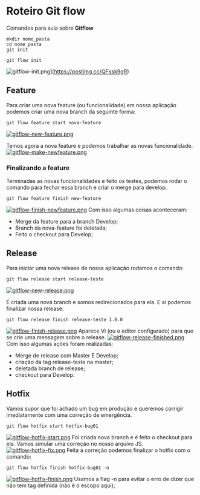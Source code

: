 # Roteiro Git flow

Comandos para aula sobre **Gitflow**

```
mkdir nome_pasta
cd nome_pasta
git init
```
    git flow init

![gitflow-init.png](https://i.postimg.cc/9QwM2yDF/gitflow-init.png)](https://postimg.cc/QFssk9gR)

## Feature

Para criar uma nova feature (ou funcionalidade) em nossa aplicação podemos criar uma nova branch da seguinte forma:

    git flow feature start nova-feature
[![gitflow-new-feature.png](https://i.postimg.cc/NGWG45N3/gitflow-new-feature.png)](https://postimg.cc/K4Dycvhf)

Temos agora a nova feature e podemos trabalhar as novas funcionalidade.
[![gitflow-make-newfeature.png](https://i.postimg.cc/gkYS1KB8/gitflow-make-newfeature.png)](https://postimg.cc/Z0Mxd6m5)

### Finalizando a feature
Terminadas as novas funcionalidades e feito os testes, podemos rodar o comando para fechar essa branch e criar o merge para develop.

    git flow feature finish new-feature
[![gitflow-finish-newfeature.png](https://i.postimg.cc/26yjHvND/gitflow-finish-newfeature.png)](https://postimg.cc/LYdM5JsC)
Com isso algumas coisas aconteceram:

 - Merge da feature para a branch Develop;
 - Branch da nova-feature foi deletada;
 - Feito o checkout para Develop;
## Release
Para iniciar uma nova release de nossa aplicação rodamos o comando:

    git flow release start release-teste
  [![gitflow-new-release.png](https://i.postimg.cc/DzZdcj0y/gitflow-new-release.png)](https://postimg.cc/gxCZzK3f)

É criada uma nova branch e somos redirecionados para ela.
E aí podemos finalizar nossa release:

    git flow release finish release-teste 1.0.0
[![gitflow-finish-release.png](https://i.postimg.cc/3NcHdbk4/gitflow-finish-release.png)](https://postimg.cc/D4LNN6dn)
Aparece Vi (ou o editor configurado) para que se crie uma mensagem sobre o release.
[![gitflow-release-finished.png](https://i.postimg.cc/NFrdkNNr/gitflow-release-finished.png)](https://postimg.cc/64tV9hx9)
Com isso algumas ações foram realizadas:

 - Merge de release com Master E Develop;
 - criação da tag release-teste na master;
 - deletada branch de release;
 - checkout para Develop.
## Hotfix
Vamos supor que foi achado um bug em produção e queremos corrigir imediatamente com uma correção de emergência.

    git flow hotfix start hotfix-bug01
[![gitflow-hotfix-start.png](https://i.postimg.cc/v8WqTK6p/gitflow-hotfix-start.png)](https://postimg.cc/6TpL1Yc0)
Foi criada nova branch e é feito o checkout para ela. 
Vamos simular uma correção no nosso arquivo JS.
[![gitflow-hotfix-fix.png](https://i.postimg.cc/cHG7NsT6/gitflow-hotfix-fix.png)](https://postimg.cc/GBzTFnW1)
Feita a correção podemos finalizar o hotfix com o comando:

    git flow hotfix finish hotfix-bug01 -n
[![gitflow-hotfix-finish.png](https://i.postimg.cc/TPM5Ktb4/gitflow-hotfix-finish.png)](https://postimg.cc/DS6wDdBr)
Usamos a flag -n para evitar o erro de dizer que não tem tag definida (não é o escopo aqui);


